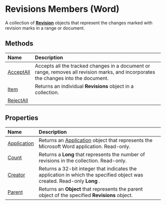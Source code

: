 
# Revisions Members (Word)
A collection of  **[Revision](e6f64467-a438-88f1-60f9-975365a1430e.md)** objects that represent the changes marked with revision marks in a range or document.

## Methods



|**Name**|**Description**|
|:-----|:-----|
|[AcceptAll](bf1fa0d5-22ab-d426-9411-ae3147277448.md)|Accepts all the tracked changes in a document or range, removes all revision marks, and incorporates the changes into the document.|
|[Item](fa549b87-e19d-7439-4ff7-09c9a3378bb0.md)|Returns an individual  **Revisions** object in a collection.|
|[RejectAll](213ef5c1-dbc3-4434-3eba-d82f2f7022a6.md)||

## Properties



|**Name**|**Description**|
|:-----|:-----|
|[Application](eccb49d5-5146-dd78-f926-da7c7b2110a0.md)|Returns an [Application](d1cf6f8f-4e88-bf01-93b4-90a83f79cb44.md) object that represents the Microsoft Word application. Read-only.|
|[Count](ebf5091e-10f1-26b4-0d26-4d73d2d350fb.md)|Returns a  **Long** that represents the number of revisions in the collection. Read-only.|
|[Creator](c8db3880-70c4-7d3f-5705-828e061f2c52.md)|Returns a 32-bit integer that indicates the application in which the specified object was created. Read-only  **Long** .|
|[Parent](88f0c775-cf48-4cbd-4d94-6d57771f26a0.md)|Returns an  **Object** that represents the parent object of the specified **Revisions** object.|
